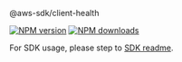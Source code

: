 @aws-sdk/client-health

[![NPM version](https://img.shields.io/npm/v/@aws-sdk/client-health/beta.svg)](https://www.npmjs.com/package/@aws-sdk/client-health)
[![NPM downloads](https://img.shields.io/npm/dm/@aws-sdk/client-health.svg)](https://www.npmjs.com/package/@aws-sdk/client-health)

For SDK usage, please step to [SDK readme](https://github.com/aws/aws-sdk-js-v3).
